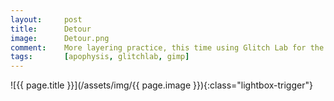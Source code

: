 ```yaml
---
layout:		post
title:		Detour
image:		Detour.png
comment:	More layering practice, this time using Glitch Lab for the background and Apo for the foreground.
tags:		[apophysis, glitchlab, gimp]
---
```


<span class="lightbox-trigger">
![{{ page.title }}](/assets/img/{{ page.image }}){:class="lightbox-trigger"}
</span>
